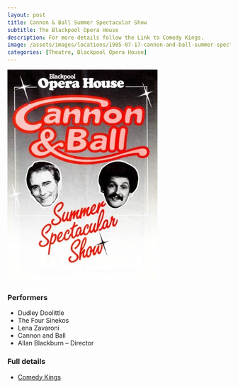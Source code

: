 ```yaml
---
layout: post
title: Cannon & Ball Summer Spectacular Show
subtitle: The Blackpool Opera House
description: For more details follow the Link to Comedy Kings.
image: /assets/images/locations/1985-07-17-cannon-and-ball-summer-spectacular-front-cover.jpg
categories: [Theatre, Blackpool Opera House]
---
```


![Front Cover Of The Programme For The Cannon And Ball Summer Spectacular Show 1985](/assets/images/locations/1985-07-17-cannon-and-ball-summer-spectacular-front-cover.jpg)

### Performers
* Dudley Doolittle
* The Four Sinekos
* Lena Zavaroni
* Cannon and Ball
* Allan Blackburn – Director

### Full details
* [Comedy Kings](http://www.comedykings.co.uk/index.php/summer-1985-blackpool)

<style>
.dt-published {display: none;}
.post-meta:after {content: "17 - 28 September 1985";}
.height-adjust1 {width:auto; height:350px;}
.height-adjust2 {width:auto; height:307px;}
</style>

